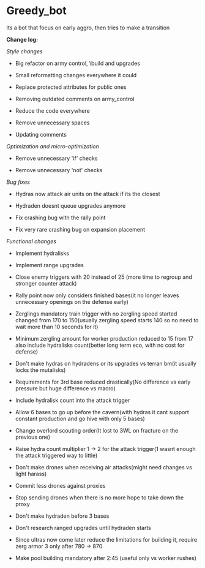 # Greedy_bot

Its a bot that focus on early aggro, then tries to make a transition

**Change log:**

_Style changes_

- Big refactor on army control, \build and upgrades
 
- Small reformatting changes everywhere it could

- Replace protected attributes for public ones

- Removing outdated comments on army_control

- Reduce the code everywhere 

- Remove unnecessary spaces

- Updating comments

_Optimization and micro-optimization_ 

- Remove unnecessary 'if' checks 

- Remove unnecessary 'not' checks 

 _Bug fixes_ 
 
 - Hydras now attack air units on the attack if its the closest
 
 - Hydraden doesnt queue upgrades anymore 
 
 - Fix crashing bug with the rally point
 
 - Fix very rare crashing bug on expansion placement
 
_Functional changes_

- Implement hydralisks 

- Implement range upgrades

- Close enemy triggers with 20 instead of 25 (more time to regroup and stronger counter attack)

- Rally point now only considers finished bases(it no longer leaves unnecessary openings on the defense early) 

- Zerglings mandatory train trigger with no zergling speed started changed from 170 to 150(usually zergling speed starts
140 so no need to wait more than 10 seconds for it)

- Minimum zergling amount for worker production reduced to 15 from 17 also include hydralisks count(better long term eco,
 with no cost for defense)

- Don't make hydras on hydradens or its upgrades vs terran bm(it usually locks the mutalisks)

- Requirements for 3rd base reduced drastically(No difference vs early pressure but huge difference vs macro)

- Include hydralisk count into the attack trigger

- Allow 6 bases to go up before the cavern(with hydras it cant support constant production and go hive with only 5 
bases)

- Change overlord scouting order(It lost to 3WL on fracture on the previous one)

- Raise hydra count multiplier 1 -> 2 for the attack trigger(1 wasnt enough the attack triggered way to little)

- Don't make drones when receiving air attacks(might need changes vs light harass)

- Commit less drones against proxies

- Stop sending drones when there is no more hope to take down the proxy

- Don't make hydraden before 3 bases

- Don't research ranged upgrades until hydraden starts 

- Since ultras now come later reduce the limitations for building it, require zerg armor 3 only after 780 -> 870 

- Make pool building mandatory after 2:45 (useful only vs worker rushes)